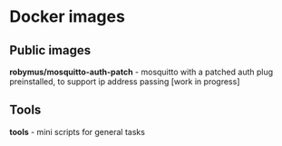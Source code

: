 # Docker images

## Public images

**robymus/mosquitto-auth-patch** - mosquitto with a patched auth plug preinstalled, to support ip address passing [work in progress]

## Tools

**tools** - mini scripts for general tasks
